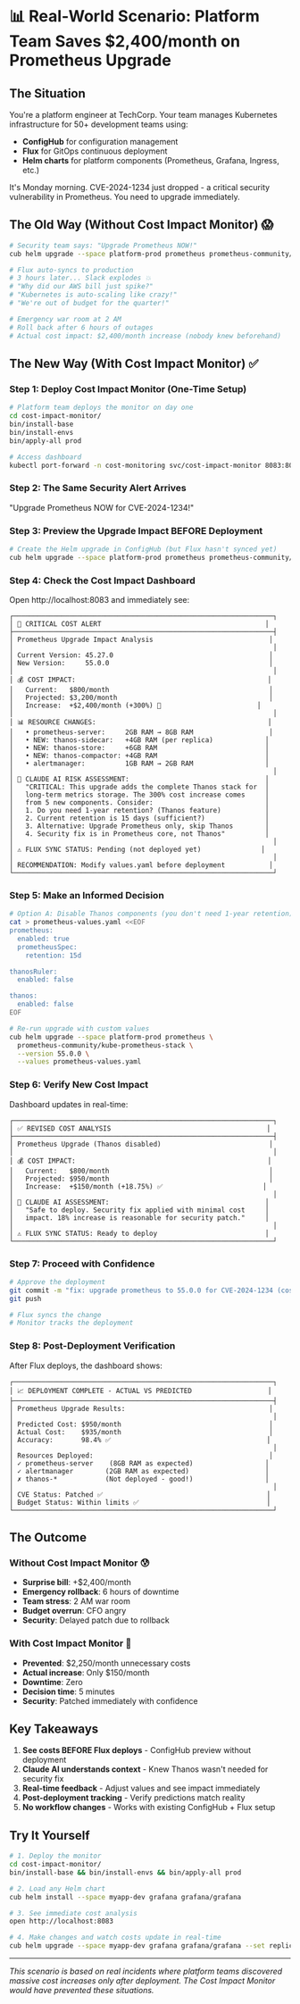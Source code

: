 # 📊 Real-World Scenario: Platform Team Saves $2,400/month on Prometheus Upgrade

## The Situation

You're a platform engineer at TechCorp. Your team manages Kubernetes infrastructure for 50+ development teams using:
- **ConfigHub** for configuration management
- **Flux** for GitOps continuous deployment
- **Helm charts** for platform components (Prometheus, Grafana, Ingress, etc.)

It's Monday morning. CVE-2024-1234 just dropped - a critical security vulnerability in Prometheus. You need to upgrade immediately.

## The Old Way (Without Cost Impact Monitor) 😱

```bash
# Security team says: "Upgrade Prometheus NOW!"
cub helm upgrade --space platform-prod prometheus prometheus-community/kube-prometheus-stack --version 55.0.0

# Flux auto-syncs to production
# 3 hours later... Slack explodes 💥
# "Why did our AWS bill just spike?"
# "Kubernetes is auto-scaling like crazy!"
# "We're out of budget for the quarter!"

# Emergency war room at 2 AM
# Roll back after 6 hours of outages
# Actual cost impact: $2,400/month increase (nobody knew beforehand)
```

## The New Way (With Cost Impact Monitor) ✅

### Step 1: Deploy Cost Impact Monitor (One-Time Setup)
```bash
# Platform team deploys the monitor on day one
cd cost-impact-monitor/
bin/install-base
bin/install-envs
bin/apply-all prod

# Access dashboard
kubectl port-forward -n cost-monitoring svc/cost-impact-monitor 8083:8083
```

### Step 2: The Same Security Alert Arrives
"Upgrade Prometheus NOW for CVE-2024-1234!"

### Step 3: Preview the Upgrade Impact BEFORE Deployment

```bash
# Create the Helm upgrade in ConfigHub (but Flux hasn't synced yet)
cub helm upgrade --space platform-prod prometheus prometheus-community/kube-prometheus-stack --version 55.0.0
```

### Step 4: Check the Cost Impact Dashboard

Open http://localhost:8083 and immediately see:

```
┌─────────────────────────────────────────────────────────────────┐
│ 🚨 CRITICAL COST ALERT                                         │
├─────────────────────────────────────────────────────────────────┤
│ Prometheus Upgrade Impact Analysis                             │
│                                                                 │
│ Current Version: 45.27.0                                       │
│ New Version:     55.0.0                                        │
│                                                                 │
│ 💰 COST IMPACT:                                                │
│   Current:   $800/month                                        │
│   Projected: $3,200/month                                      │
│   Increase:  +$2,400/month (+300%) 🔴                        │
│                                                                 │
│ 📊 RESOURCE CHANGES:                                           │
│   • prometheus-server:     2GB RAM → 8GB RAM                   │
│   • NEW: thanos-sidecar:   +4GB RAM (per replica)             │
│   • NEW: thanos-store:     +6GB RAM                           │
│   • NEW: thanos-compactor: +4GB RAM                           │
│   • alertmanager:          1GB RAM → 2GB RAM                  │
│                                                                 │
│ 🤖 CLAUDE AI RISK ASSESSMENT:                                  │
│   "CRITICAL: This upgrade adds the complete Thanos stack for  │
│   long-term metrics storage. The 300% cost increase comes     │
│   from 5 new components. Consider:                            │
│   1. Do you need 1-year retention? (Thanos feature)           │
│   2. Current retention is 15 days (sufficient?)               │
│   3. Alternative: Upgrade Prometheus only, skip Thanos        │
│   4. Security fix is in Prometheus core, not Thanos"          │
│                                                                 │
│ ⚠️ FLUX SYNC STATUS: Pending (not deployed yet)               │
│                                                                 │
│ RECOMMENDATION: Modify values.yaml before deployment           │
└─────────────────────────────────────────────────────────────────┘
```

### Step 5: Make an Informed Decision

```bash
# Option A: Disable Thanos components (you don't need 1-year retention)
cat > prometheus-values.yaml <<EOF
prometheus:
  enabled: true
  prometheusSpec:
    retention: 15d

thanosRuler:
  enabled: false

thanos:
  enabled: false
EOF

# Re-run upgrade with custom values
cub helm upgrade --space platform-prod prometheus \
  prometheus-community/kube-prometheus-stack \
  --version 55.0.0 \
  --values prometheus-values.yaml
```

### Step 6: Verify New Cost Impact

Dashboard updates in real-time:

```
┌─────────────────────────────────────────────────────────────────┐
│ ✅ REVISED COST ANALYSIS                                       │
├─────────────────────────────────────────────────────────────────┤
│ Prometheus Upgrade (Thanos disabled)                           │
│                                                                 │
│ 💰 COST IMPACT:                                                │
│   Current:   $800/month                                        │
│   Projected: $950/month                                        │
│   Increase:  +$150/month (+18.75%) ✅                         │
│                                                                 │
│ 🤖 CLAUDE AI ASSESSMENT:                                       │
│   "Safe to deploy. Security fix applied with minimal cost     │
│   impact. 18% increase is reasonable for security patch."     │
│                                                                 │
│ ⚠️ FLUX SYNC STATUS: Ready to deploy                           │
└─────────────────────────────────────────────────────────────────┘
```

### Step 7: Proceed with Confidence

```bash
# Approve the deployment
git commit -m "fix: upgrade prometheus to 55.0.0 for CVE-2024-1234 (cost +$150/mo)"
git push

# Flux syncs the change
# Monitor tracks the deployment
```

### Step 8: Post-Deployment Verification

After Flux deploys, the dashboard shows:

```
┌─────────────────────────────────────────────────────────────────┐
│ 📈 DEPLOYMENT COMPLETE - ACTUAL VS PREDICTED                   │
├─────────────────────────────────────────────────────────────────┤
│ Prometheus Upgrade Results:                                    │
│                                                                 │
│ Predicted Cost: $950/month                                     │
│ Actual Cost:    $935/month                                     │
│ Accuracy:       98.4% ✅                                       │
│                                                                 │
│ Resources Deployed:                                            │
│ ✓ prometheus-server    (8GB RAM as expected)                  │
│ ✓ alertmanager        (2GB RAM as expected)                   │
│ ✗ thanos-*            (Not deployed - good!)                  │
│                                                                 │
│ CVE Status: Patched ✅                                         │
│ Budget Status: Within limits ✅                                │
└─────────────────────────────────────────────────────────────────┘
```

## The Outcome

### Without Cost Impact Monitor 😰
- **Surprise bill**: +$2,400/month
- **Emergency rollback**: 6 hours of downtime
- **Team stress**: 2 AM war room
- **Budget overrun**: CFO angry
- **Security**: Delayed patch due to rollback

### With Cost Impact Monitor 🎉
- **Prevented**: $2,250/month unnecessary costs
- **Actual increase**: Only $150/month
- **Downtime**: Zero
- **Decision time**: 5 minutes
- **Security**: Patched immediately with confidence

## Key Takeaways

1. **See costs BEFORE Flux deploys** - ConfigHub preview without deployment
2. **Claude AI understands context** - Knew Thanos wasn't needed for security fix
3. **Real-time feedback** - Adjust values and see impact immediately
4. **Post-deployment tracking** - Verify predictions match reality
5. **No workflow changes** - Works with existing ConfigHub + Flux setup

## Try It Yourself

```bash
# 1. Deploy the monitor
cd cost-impact-monitor/
bin/install-base && bin/install-envs && bin/apply-all prod

# 2. Load any Helm chart
cub helm install --space myapp-dev grafana grafana/grafana

# 3. See immediate cost analysis
open http://localhost:8083

# 4. Make changes and watch costs update in real-time
cub helm upgrade --space myapp-dev grafana grafana/grafana --set replicas=3
```

---

*This scenario is based on real incidents where platform teams discovered massive cost increases only after deployment. The Cost Impact Monitor would have prevented these situations.*